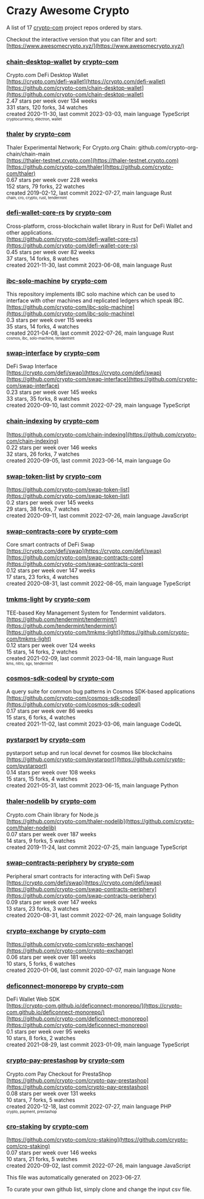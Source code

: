 # Crazy Awesome Crypto
A list of 17 [crypto-com](https://github.com/crypto-com) project repos ordered by stars.  

Checkout the interactive version that you can filter and sort: 
[https://www.awesomecrypto.xyz/](https://www.awesomecrypto.xyz/)  


### [chain-desktop-wallet](https://github.com/crypto-com/chain-desktop-wallet) by [crypto-com](https://github.com/crypto-com)  
Crypto.com DeFi Desktop Wallet  
[https://crypto.com/defi-wallet](https://crypto.com/defi-wallet)  
[https://github.com/crypto-com/chain-desktop-wallet](https://github.com/crypto-com/chain-desktop-wallet)  
2.47 stars per week over 134 weeks  
331 stars, 120 forks, 34 watches  
created 2020-11-30, last commit 2023-03-03, main language TypeScript  
<sub><sup>cryptocurrency, electron, wallet</sup></sub>


### [thaler](https://github.com/crypto-com/thaler) by [crypto-com](https://github.com/crypto-com)  
Thaler Experimental Network; For Crypto.org Chain: github.com/crypto-org-chain/chain-main  
[https://thaler-testnet.crypto.com](https://thaler-testnet.crypto.com)  
[https://github.com/crypto-com/thaler](https://github.com/crypto-com/thaler)  
0.67 stars per week over 228 weeks  
152 stars, 79 forks, 22 watches  
created 2019-02-12, last commit 2022-07-27, main language Rust  
<sub><sup>chain, cro, crypto, rust, tendermint</sup></sub>


### [defi-wallet-core-rs](https://github.com/crypto-com/defi-wallet-core-rs) by [crypto-com](https://github.com/crypto-com)  
Cross-platform, cross-blockchain wallet library in Rust for DeFi Wallet and other applications.  
[https://github.com/crypto-com/defi-wallet-core-rs](https://github.com/crypto-com/defi-wallet-core-rs)  
0.45 stars per week over 82 weeks  
37 stars, 14 forks, 8 watches  
created 2021-11-30, last commit 2023-06-08, main language Rust  


### [ibc-solo-machine](https://github.com/crypto-com/ibc-solo-machine) by [crypto-com](https://github.com/crypto-com)  
This repository implements IBC solo machine which can be used to interface with other machines and replicated ledgers which speak IBC.  
[https://github.com/crypto-com/ibc-solo-machine](https://github.com/crypto-com/ibc-solo-machine)  
0.3 stars per week over 115 weeks  
35 stars, 14 forks, 4 watches  
created 2021-04-08, last commit 2022-07-26, main language Rust  
<sub><sup>cosmos, ibc, solo-machine, tendermint</sup></sub>


### [swap-interface](https://github.com/crypto-com/swap-interface) by [crypto-com](https://github.com/crypto-com)  
DeFi Swap Interface  
[https://crypto.com/defi/swap](https://crypto.com/defi/swap)  
[https://github.com/crypto-com/swap-interface](https://github.com/crypto-com/swap-interface)  
0.23 stars per week over 145 weeks  
33 stars, 35 forks, 8 watches  
created 2020-09-10, last commit 2022-07-29, main language TypeScript  


### [chain-indexing](https://github.com/crypto-com/chain-indexing) by [crypto-com](https://github.com/crypto-com)  
  
[https://github.com/crypto-com/chain-indexing](https://github.com/crypto-com/chain-indexing)  
0.22 stars per week over 146 weeks  
32 stars, 26 forks, 7 watches  
created 2020-09-05, last commit 2023-06-14, main language Go  


### [swap-token-list](https://github.com/crypto-com/swap-token-list) by [crypto-com](https://github.com/crypto-com)  
  
[https://github.com/crypto-com/swap-token-list](https://github.com/crypto-com/swap-token-list)  
0.2 stars per week over 145 weeks  
29 stars, 38 forks, 7 watches  
created 2020-09-11, last commit 2022-07-26, main language JavaScript  


### [swap-contracts-core](https://github.com/crypto-com/swap-contracts-core) by [crypto-com](https://github.com/crypto-com)  
Core smart contracts of DeFi Swap  
[https://crypto.com/defi/swap](https://crypto.com/defi/swap)  
[https://github.com/crypto-com/swap-contracts-core](https://github.com/crypto-com/swap-contracts-core)  
0.12 stars per week over 147 weeks  
17 stars, 23 forks, 4 watches  
created 2020-08-31, last commit 2022-08-05, main language TypeScript  


### [tmkms-light](https://github.com/crypto-com/tmkms-light) by [crypto-com](https://github.com/crypto-com)  
TEE-based Key Management System for Tendermint validators.  
[https://github.com/tendermint/tendermint/](https://github.com/tendermint/tendermint/)  
[https://github.com/crypto-com/tmkms-light](https://github.com/crypto-com/tmkms-light)  
0.12 stars per week over 124 weeks  
15 stars, 14 forks, 2 watches  
created 2021-02-09, last commit 2023-04-18, main language Rust  
<sub><sup>kms, nitro, sgx, tendermint</sup></sub>


### [cosmos-sdk-codeql](https://github.com/crypto-com/cosmos-sdk-codeql) by [crypto-com](https://github.com/crypto-com)  
A query suite for common bug patterns in Cosmos SDK-based applications  
[https://github.com/crypto-com/cosmos-sdk-codeql](https://github.com/crypto-com/cosmos-sdk-codeql)  
0.17 stars per week over 86 weeks  
15 stars, 6 forks, 4 watches  
created 2021-11-02, last commit 2023-03-06, main language CodeQL  


### [pystarport](https://github.com/crypto-com/pystarport) by [crypto-com](https://github.com/crypto-com)  
pystarport setup and run local devnet for cosmos like blockchains  
[https://github.com/crypto-com/pystarport](https://github.com/crypto-com/pystarport)  
0.14 stars per week over 108 weeks  
15 stars, 15 forks, 4 watches  
created 2021-05-31, last commit 2023-06-15, main language Python  


### [thaler-nodelib](https://github.com/crypto-com/thaler-nodelib) by [crypto-com](https://github.com/crypto-com)  
Crypto.com Chain library for Node.js  
[https://github.com/crypto-com/thaler-nodelib](https://github.com/crypto-com/thaler-nodelib)  
0.07 stars per week over 187 weeks  
14 stars, 9 forks, 5 watches  
created 2019-11-24, last commit 2022-07-25, main language TypeScript  


### [swap-contracts-periphery](https://github.com/crypto-com/swap-contracts-periphery) by [crypto-com](https://github.com/crypto-com)  
Peripheral smart contracts for interacting with DeFi Swap  
[https://crypto.com/defi/swap](https://crypto.com/defi/swap)  
[https://github.com/crypto-com/swap-contracts-periphery](https://github.com/crypto-com/swap-contracts-periphery)  
0.09 stars per week over 147 weeks  
13 stars, 23 forks, 3 watches  
created 2020-08-31, last commit 2022-07-26, main language Solidity  


### [crypto-exchange](https://github.com/crypto-com/crypto-exchange) by [crypto-com](https://github.com/crypto-com)  
  
[https://github.com/crypto-com/crypto-exchange](https://github.com/crypto-com/crypto-exchange)  
0.06 stars per week over 181 weeks  
10 stars, 5 forks, 6 watches  
created 2020-01-06, last commit 2020-07-07, main language None  


### [deficonnect-monorepo](https://github.com/crypto-com/deficonnect-monorepo) by [crypto-com](https://github.com/crypto-com)  
DeFi Wallet Web SDK  
[https://crypto-com.github.io/deficonnect-monorepo/](https://crypto-com.github.io/deficonnect-monorepo/)  
[https://github.com/crypto-com/deficonnect-monorepo](https://github.com/crypto-com/deficonnect-monorepo)  
0.1 stars per week over 95 weeks  
10 stars, 8 forks, 2 watches  
created 2021-08-29, last commit 2023-01-09, main language TypeScript  


### [crypto-pay-prestashop](https://github.com/crypto-com/crypto-pay-prestashop) by [crypto-com](https://github.com/crypto-com)  
Crypto.com Pay Checkout for PrestaShop  
[https://github.com/crypto-com/crypto-pay-prestashop](https://github.com/crypto-com/crypto-pay-prestashop)  
0.08 stars per week over 131 weeks  
10 stars, 7 forks, 5 watches  
created 2020-12-18, last commit 2022-07-27, main language PHP  
<sub><sup>crypto, payment, prestashop</sup></sub>


### [cro-staking](https://github.com/crypto-com/cro-staking) by [crypto-com](https://github.com/crypto-com)  
  
[https://github.com/crypto-com/cro-staking](https://github.com/crypto-com/cro-staking)  
0.07 stars per week over 146 weeks  
10 stars, 21 forks, 5 watches  
created 2020-09-02, last commit 2022-07-26, main language JavaScript  


This file was automatically generated on 2023-06-27.  

To curate your own github list, simply clone and change the input csv file.  